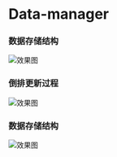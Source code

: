 # Data-manager

### 数据存储结构
![效果图](https://github.com/Junffzz/net-curl/blob/dev/iShot2021-09-23161628.png)

### 倒排更新过程
![效果图](https://github.com/Junffzz/net-curl/blob/dev/iShot2021-09-23161628.png)

### 数据存储结构
![效果图](https://github.com/Junffzz/net-curl/blob/dev/iShot2021-09-23161628.png)